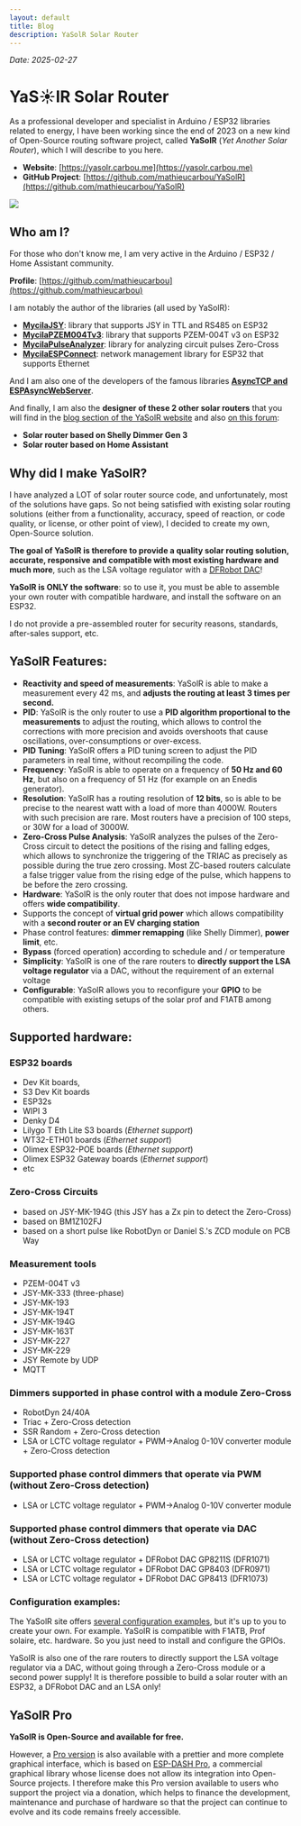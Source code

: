 ```yaml
---
layout: default
title: Blog
description: YaSolR Solar Router
---
```


_Date: 2025-02-27_

# YaS☀️lR Solar Router

As a professional developer and specialist in Arduino / ESP32 libraries related to energy, I have been working since the end of 2023 on a new kind of Open-Source routing software project, called **YaSolR** (_Yet Another Solar Router_), which I will describe to you here.

- **Website**: [https://yasolr.carbou.me](https://yasolr.carbou.me)
- **GitHub Project**: [https://github.com/mathieucarbou/YaSolR](https://github.com/mathieucarbou/YaSolR)

![](https://yasolr.carbou.me/assets/img/screenshots/app-overview.jpeg)

## Who am I?

For those who don't know me, I am very active in the Arduino / ESP32 / Home Assistant community.

**Profile**: [https://github.com/mathieucarbou](https://github.com/mathieucarbou)

I am notably the author of the libraries (all used by YaSolR):

- **[MycilaJSY](https://mathieu.carbou.me/MycilaJSY)**: library that supports JSY in TTL and RS485 on ESP32
- **[MycilaPZEM004Tv3](https://mathieu.carbou.me/MycilaPZEM004Tv3)**: library that supports PZEM-004T v3 on ESP32
- **[MycilaPulseAnalyzer](https://mathieu.carbou.me/MycilaPulseAnalyzer)**: library for analyzing circuit pulses Zero-Cross
- **[MycilaESPConnect](https://mathieu.carbou.me/MycilaESPConnect)**: network management library for ESP32 that supports Ethernet

And I am also one of the developers of the famous libraries **[AsyncTCP and ESPAsyncWebServer](https://github.com/ESP32Async)**.

And finally, I am also the **designer of these 2 other solar routers** that you will find in the [blog section of the YaSolR website](https://yasolr.carbou.me/blogs) and also [on this forum](https://forum-photovoltaique.fr/viewtopic.php?t=72838):

- **Solar router based on Shelly Dimmer Gen 3**
- **Solar router based on Home Assistant**

## Why did I make YaSolR?

I have analyzed a LOT of solar router source code, and unfortunately, most of the solutions have gaps. So not being satisfied with existing solar routing solutions (either from a functionality, accuracy, speed of reaction, or code quality, or license, or other point of view), I decided to create my own, Open-Source solution.

**The goal of YaSolR is therefore to provide a quality solar routing solution, accurate, responsive and compatible with most existing hardware and much more**, such as the LSA voltage regulator with a [DFRobot DAC](https://www.dfrobot.com/blog-13458.html)!

**YaSolR is ONLY the software**: so to use it, you must be able to assemble your own router with compatible hardware, and install the software on an ESP32.

I do not provide a pre-assembled router for security reasons, standards, after-sales support, etc.

## YaSolR Features:

- **Reactivity and speed of measurements**: YaSolR is able to make a measurement every 42 ms, and **adjusts the routing at least 3 times per second.**
- **PID**: YaSolR is the only router to use a **PID algorithm proportional to the measurements** to adjust the routing, which allows to control the corrections with more precision and avoids overshoots that cause oscillations, over-consumptions or over-excess.
- **PID Tuning**: YaSolR offers a PID tuning screen to adjust the PID parameters in real time, without recompiling the code.
- **Frequency**: YaSolR is able to operate on a frequency of **50 Hz and 60 Hz**, but also on a frequency of 51 Hz (for example on an Enedis generator).
- **Resolution**: YaSolR has a routing resolution of **12 bits**, so is able to be precise to the nearest watt with a load of more than 4000W. Routers with such precision are rare. Most routers have a precision of 100 steps, or 30W for a load of 3000W.
- **Zero-Cross Pulse Analysis**: YaSolR analyzes the pulses of the Zero-Cross circuit to detect the positions of the rising and falling edges, which allows to synchronize the triggering of the TRIAC as precisely as possible during the true zero crossing. Most ZC-based routers calculate a false trigger value from the rising edge of the pulse, which happens to be before the zero crossing.
- **Hardware**: YaSolR is the only router that does not impose hardware and offers **wide compatibility**.
- Supports the concept of **virtual grid power** which allows compatibility with a **second router or an EV charging station**
- Phase control features: **dimmer remapping** (like Shelly Dimmer), **power limit**, etc.
- **Bypass** (forced operation) according to schedule and / or temperature
- **Simplicity**: YaSolR is one of the rare routers to **directly support the LSA voltage regulator** via a DAC, without the requirement of an external voltage
- **Configurable**: YaSolR allows you to reconfigure your **GPIO** to be compatible with existing setups of the solar prof and F1ATB among others.

## Supported hardware:

### ESP32 boards

- Dev Kit boards,
- S3 Dev Kit boards
- ESP32s
- WIPI 3
- Denky D4
- Lilygo T Eth Lite S3 boards (_Ethernet support_)
- WT32-ETH01 boards (_Ethernet support_)
- Olimex ESP32-POE boards (_Ethernet support_)
- Olimex ESP32 Gateway boards (_Ethernet support_)
- etc

### Zero-Cross Circuits

- based on JSY-MK-194G (this JSY has a Zx pin to detect the Zero-Cross)
- based on BM1Z102FJ
- based on a short pulse like RobotDyn or Daniel S.'s ZCD module on PCB Way

### Measurement tools

- PZEM-004T v3
- JSY-MK-333 (three-phase)
- JSY-MK-193
- JSY-MK-194T
- JSY-MK-194G
- JSY-MK-163T
- JSY-MK-227
- JSY-MK-229
- JSY Remote by UDP
- MQTT

### Dimmers supported in phase control with a module Zero-Cross

- RobotDyn 24/40A
- Triac + Zero-Cross detection
- SSR Random + Zero-Cross detection
- LSA or LCTC voltage regulator + PWM->Analog 0-10V converter module + Zero-Cross detection

### Supported phase control dimmers that operate via PWM (without Zero-Cross detection)

- LSA or LCTC voltage regulator + PWM->Analog 0-10V converter module

### Supported phase control dimmers that operate via DAC (without Zero-Cross detection)

- LSA or LCTC voltage regulator + DFRobot DAC GP8211S (DFR1071)
- LSA or LCTC voltage regulator + DFRobot DAC GP8403 (DFR0971)
- LSA or LCTC voltage regulator + DFRobot DAC GP8413 (DFR1073)

### Configuration examples:

The YaSolR site offers [several configuration examples](https://yasolr.carbou.me/build), but it's up to you to create your own.
For example. YaSolR is compatible with F1ATB, Prof solaire, etc. hardware.
So you just need to install and configure the GPIOs.

YaSolR is also one of the rare routers to directly support the LSA voltage regulator via a DAC, without going through a Zero-Cross module or a second power supply!
It is therefore possible to build a solar router with an ESP32, a DFRobot DAC and an LSA only!

## YaSolR Pro

**YaSolR is Open-Source and available for free.**

However, a [Pro version](https://yasolr.carbou.me/pro) is also available with a prettier and more complete graphical interface, which is based on [ESP-DASH Pro](https://espdash.pro), a commercial graphical library whose license does not allow its integration into Open-Source projects.
I therefore make this Pro version available to users who support the project via a donation, which helps to finance the development, maintenance and purchase of hardware so that the project can continue to evolve and its code remains freely accessible.

